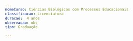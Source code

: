 ```yaml
---
nomeCurso: Ciências Biológicas com Processos Educacionais 
classificacao: Licenciatura 
duracao:  4 anos 
observacao: obs
tipo: Graduação 

---
```


